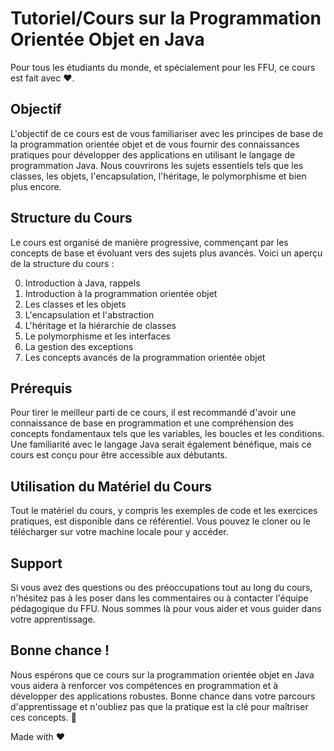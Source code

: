 # Tutoriel/Cours sur la Programmation Orientée Objet en Java

Pour tous les étudiants du monde, et spécialement pour les FFU, ce cours est fait avec ❤️.

## Objectif

L'objectif de ce cours est de vous familiariser avec les principes de base de la programmation orientée objet et de vous fournir des connaissances pratiques pour développer des applications en utilisant le langage de programmation Java. Nous couvrirons les sujets essentiels tels que les classes, les objets, l'encapsulation, l'héritage, le polymorphisme et bien plus encore.

## Structure du Cours

Le cours est organisé de manière progressive, commençant par les concepts de base et évoluant vers des sujets plus avancés. Voici un aperçu de la structure du cours :

0. Introduction à Java, rappels
1. Introduction à la programmation orientée objet
2. Les classes et les objets
3. L'encapsulation et l'abstraction
4. L'héritage et la hiérarchie de classes
5. Le polymorphisme et les interfaces
6. La gestion des exceptions
7. Les concepts avancés de la programmation orientée objet

## Prérequis

Pour tirer le meilleur parti de ce cours, il est recommandé d'avoir une connaissance de base en programmation et une compréhension des concepts fondamentaux tels que les variables, les boucles et les conditions. Une familiarité avec le langage Java serait également bénéfique, mais ce cours est conçu pour être accessible aux débutants.

## Utilisation du Matériel du Cours

Tout le matériel du cours, y compris les exemples de code et les exercices pratiques, est disponible dans ce référentiel. Vous pouvez le cloner ou le télécharger sur votre machine locale pour y accéder.

## Support

Si vous avez des questions ou des préoccupations tout au long du cours, n'hésitez pas à les poser dans les commentaires ou à contacter l'équipe pédagogique du FFU. Nous sommes là pour vous aider et vous guider dans votre apprentissage.

## Bonne chance !

Nous espérons que ce cours sur la programmation orientée objet en Java vous aidera à renforcer vos compétences en programmation et à développer des applications robustes. Bonne chance dans votre parcours d'apprentissage et n'oubliez pas que la pratique est la clé pour maîtriser ces concepts. 🚀

Made with ❤️
